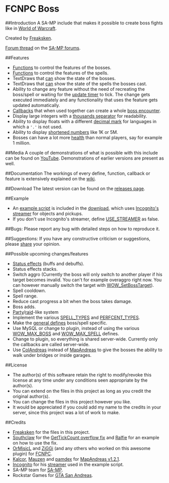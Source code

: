 # FCNPC Boss
##Introduction
A SA-MP include that makes it possible to create boss fights like in [World of Warcraft](https://worldofwarcraft.com/en-us/start).

Created by [Freaksken](http://forum.sa-mp.com/member.php?u=46764).

[Forum thread](http://forum.sa-mp.com/showthread.php?p=3733074) on the [SA-MP forums](http://forum.sa-mp.com/).

##Features
* [Functions](../../wiki/Boss-functions) to control the features of the bosses.
* [Functions](../../wiki/Spell-functions) to control the features of the spells.
* TextDraws that [can](../../wiki/Boss-functions#wow_setbossdisplayrange) show the state of the bosses.
* TextDraws that [can](../../wiki/Boss-functions#wow_setbossdisplayrange) show the state of the spells the bosses cast.
* Ability to change any feature without the need of recreating the boss/spell or waiting for the [update timer](../../wiki/General-defines#wow_update_time) to tick. The change gets executed immediately and any functionality that uses the feature gets updated automatically.
* [Callbacks](../../wiki/Callbacks) that when used together can create a whole [boss encounter](./example/WOWExample.pwn#L192).
* Display large integers with a [thousands separator](../../wiki/General-defines#wow_decimal_mark) for readability.
* Ability to display floats with a different [decimal mark](../../wiki/General-defines#wow_decimal_mark) for languages in which a `'.'` is not used.
* Ability to display [shortened numbers](../../wiki/General-defines#wow_shorten_health) like 1K or 5M.
* Bosses can have a lot more [health](../../wiki/Boss-functions#wow_setbossmaxhealth) than normal players, say for example 1 million.

##Media
A couple of demonstrations of what is possible with this include can be found on [YouTube](https://www.youtube.com/watch?v=SFhR3oi12oY&list=PLoh7sSsjdgnS3PPWbZ350A5eUo2HuyoTc&index=3). Demonstrations of earlier versions are present as well.

##Documentation
The workings of every define, function, callback or feature is extensively explained on the [wiki](../../wiki).

##Download
The latest version can be found on the [releases page](../../releases).

##Example
* An [example script](./example/WOWExample.pwn) is included in the [download](../../releases), which uses [Incognito's streamer](http://forum.sa-mp.com/showthread.php?t=102865) for objects and pickups.
* If you don't use Incognito's streamer, define [USE_STREAMER](./example/WOWExample.pwn#L23) as false.

##Bugs:
Please report any bug with detailed steps on how to reproduce it.

##Suggestions:
If you have any constructive criticism or suggestions, please [share](http://forum.sa-mp.com/showthread.php?p=3733074) your opinion.

##Possible upcoming changes/features
* [Status effects](https://en.wikipedia.org/wiki/Status_effect) (buffs and debuffs).
* Status effects stacks.
* Switch aggro (Currently the boss will only switch to another player if his target becomes invalid. You can't for example overaggro right now. You can however manually switch the target with [WOW_SetBossTarget](../../wiki/Boss-functions#wow_setbosstarget)).
* Spell cooldown.
* Spell range.
* Reduce cast progress a bit when the boss takes damage.
* Boss adds.
* [Party](http://wowwiki.wikia.com/wiki/Party)/[raid](http://wowwiki.wikia.com/wiki/Raid_group)-like system
* Implement the various [SPELL_TYPES](../../wiki/Spell-types) and [PERFCENT_TYPES](../../wiki/Percent-types).
* Make the [general defines](../../wiki/General-defines) boss/spell specific.
* Use MySQL or change to plugin, instead of using the various [WOW_MAX_BOSS](../../wiki/Boss-defines) and [WOW_MAX_SPELL](../../wiki/Spell-defines) defines.
* Change to plugin, so everything is shared server-wide. Currently only the callbacks are called server-wide.
* Use [ColAndreas](http://forum.sa-mp.com/showthread.php?t=560218) instead of [MapAndreas](http://forum.sa-mp.com/showthread.php?t=275492) to give the bosses the ability to walk under bridges or inside garages.

##License
* The author(s) of this software retain the right to modify/revoke this license at any time under any conditions seen appropriate by the author(s).
* You can extend on the files in this project as long as you credit the original author(s).
* You can change the files in this project however you like.
* It would be appreciated if you could add my name to the credits in your server, since this project was a lot of work to make.

##Credits
* [Freaksken](http://forum.sa-mp.com/member.php?u=46764) for the files in this project.
* [Southclaw](http://forum.sa-mp.com/member.php?u=50199) for the [GetTickCount overflow fix](http://pastebin.com/BZyaJpzs) and [Ralfie](http://forum.sa-mp.com/member.php?u=218502) for an example on how to use the fix.
* [OrMisicL](http://forum.sa-mp.com/member.php?u=197901) and [ZiGGi](http://forum.sa-mp.com/member.php?u=36935) (and any others who worked on this awesome plugin) for [FCNPC](http://forum.sa-mp.com/showthread.php?t=428066).
* [Kalcor](http://forum.sa-mp.com/member.php?u=3), [Mauzen](http://forum.sa-mp.com/member.php?u=10237) and [pamdex](http://forum.sa-mp.com/member.php?u=78089) for [MapAndreas v1.2.1](http://forum.sa-mp.com/showthread.php?t=275492).
* [Incognito](http://forum.sa-mp.com/member.php?u=925) for his [streamer](http://forum.sa-mp.com/showthread.php?t=102865) used in the example script.
* SA-MP team for [SA-MP](https://www.sa-mp.com).
* Rockstar Games for [GTA San Andreas](http://www.rockstargames.com/sanandreas).
